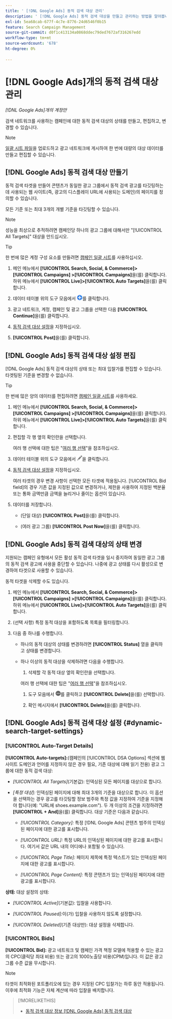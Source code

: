 ```yaml
---
title: ' [!DNL Google Ads] 동적 검색 대상 관리'
description: ' [!DNL Google Ads] 동적 검색 대상을 만들고 관리하는 방법을 알아봅니다.'
exl-id: 5ea68cab-677f-4c7e-8776-24d6546f0b15
feature: Search Campaign Management
source-git-commit: d0f1c413134a0868ddec79ded7672af316267edd
workflow-type: tm+mt
source-wordcount: '678'
ht-degree: 0%

---
```


# [!DNL Google Ads]개의 동적 검색 대상 관리

*[!DNL Google Ads]개의 계정만*

검색 네트워크를 사용하는 캠페인에 대한 동적 검색 대상의 상태를 만들고, 편집하고, 변경할 수 있습니다.

>[!NOTE]
>
>[일괄 시트 파일](/help/search-social-commerce/campaign-management/bulksheets/bulksheet-about.md)을 업로드하고 광고 네트워크에 게시하여 한 번에 대량의 대상 데이터를 만들고 편집할 수 있습니다.

## [!DNL Google Ads] 동적 검색 대상 만들기

동적 검색 타겟을 만들어 콘텐츠가 동일한 광고 그룹에서 동적 검색 광고를 타깃팅하는 데 사용되는 웹 사이트(즉, 광고의 디스플레이 URL에 사용되는 도메인)의 페이지를 정의할 수 있습니다.

모든 기준 또는 최대 3개의 개별 기준을 타깃팅할 수 있습니다.

>[!NOTE]
>
>성능을 최상으로 추적하려면 캠페인당 하나의 광고 그룹에 대해서만 &quot;[!UICONTROL All Targets]&quot; 대상을 만드십시오.

>[!TIP]
>
>한 번에 많은 계정 구성 요소를 만들려면 [캠페인 일괄 시트](/help/search-social-commerce/campaign-management/bulksheets/bulksheet-about.md)를 사용하십시오.

1. 메인 메뉴에서 **[!UICONTROL Search, Social, & Commerce]> [!UICONTROL Campaigns] >[!UICONTROL Campaigns]**&#x200B;을(를) 클릭합니다. 하위 메뉴에서 **[!UICONTROL Live]>[!UICONTROL Auto Targets]**&#x200B;을(를) 클릭합니다.

1. 데이터 테이블 위의 도구 모음에서 ![만들기](/help/search-social-commerce/assets/add.png "만들기")를 클릭합니다.

1. 광고 네트워크, 계정, 캠페인 및 광고 그룹을 선택한 다음 **[!UICONTROL Continue]**&#x200B;을(를) 클릭합니다.

1. [동적 검색 대상 설정](#dynamic-search-target-settings)을 지정하십시오.

1. **[!UICONTROL Post]**&#x200B;을(를) 클릭합니다.

## [!DNL Google Ads] 동적 검색 대상 설정 편집

[!DNL Google Ads] 동적 검색 대상의 상태 또는 최대 입찰가를 편집할 수 있습니다. 타겟팅된 기준을 변경할 수 없습니다.

>[!TIP]
>
>한 번에 많은 양의 데이터를 편집하려면 [캠페인 일괄 시트](/help/search-social-commerce/campaign-management/bulksheets/bulksheet-about.md)를 사용하세요.

1. 메인 메뉴에서 **[!UICONTROL Search, Social, & Commerce]> [!UICONTROL Campaigns] >[!UICONTROL Campaigns]**&#x200B;을(를) 클릭합니다. 하위 메뉴에서 **[!UICONTROL Live]>[!UICONTROL Auto Targets]**&#x200B;을(를) 클릭합니다.

1. 편집할 각 행 옆의 확인란을 선택합니다.

   여러 행 선택에 대한 팁은 &quot;[여러 행 선택](/help/search-social-commerce/common-tasks/navigation-editing-selection/multiple-rows-select.md)&quot;을 참조하십시오.

1. 데이터 테이블 위의 도구 모음에서 ![편집](/help/search-social-commerce/assets/edit.png "편집")을 클릭합니다.

1. [동적 검색 대상 설정](#dynamic-search-target-settings)을 지정하십시오.

   여러 타겟의 경우 변경 사항이 선택한 모든 타겟에 적용됩니다. [!UICONTROL Bid field]의 경우 기존 값을 지정된 값으로 변경하거나, 제한을 사용하여 지정된 백분율 또는 통화 금액만큼 금액을 늘리거나 줄이는 옵션이 있습니다.

1. 데이터를 저장합니다.

   * (단일 대상) **[!UICONTROL Post]**&#x200B;을(를) 클릭합니다.

   * (여러 광고 그룹) **[!UICONTROL Post Now]**&#x200B;을(를) 클릭합니다.

## [!DNL Google Ads] 동적 검색 대상의 상태 변경

지원되는 캠페인 유형에서 모든 활성 동적 검색 타겟을 일시 중지하여 동일한 광고 그룹의 동적 검색 광고에 사용을 중단할 수 있습니다. 나중에 광고 상태를 다시 활성으로 변경하여 타겟으로 사용할 수 있습니다.

동적 타겟을 삭제할 수도 있습니다.

1. 메인 메뉴에서 **[!UICONTROL Search, Social, & Commerce]> [!UICONTROL Campaigns] >[!UICONTROL Campaigns]**&#x200B;을(를) 클릭합니다. 하위 메뉴에서 **[!UICONTROL Live]>[!UICONTROL Auto Targets]**&#x200B;을(를) 클릭합니다.

1. (선택 사항) 특정 동적 대상을 포함하도록 목록을 필터링합니다.

1. 다음 중 하나를 수행합니다.

   * 하나의 동적 대상의 상태를 변경하려면 **[!UICONTROL Status]** 열을 클릭하고 상태를 변경합니다.

   * 하나 이상의 동적 대상을 삭제하려면 다음을 수행합니다.

      1. 삭제할 각 동적 대상 옆의 확인란을 선택합니다.

     여러 행 선택에 대한 팁은 &quot;[여러 행 선택](/help/search-social-commerce/common-tasks/navigation-editing-selection/multiple-rows-select.md)&quot;을 참조하십시오.

      1. 도구 모음에서 ![자세히](/help/search-social-commerce/assets/more.png "자세히")를 클릭하고 **[!UICONTROL Delete]**&#x200B;을(를) 선택합니다.

      1. 확인 메시지에서 **[!UICONTROL Delete]**&#x200B;을(를) 클릭합니다.

## [!DNL Google Ads] 동적 검색 대상 설정 {#dynamic-search-target-settings}

### [!UICONTROL Auto-Target Details]

**[!UICONTROL Auto-targets]:**(캠페인의 [!UICONTROL DSA Options] 섹션에 웹 사이트 도메인과 언어를 지정하지 않은 경우 필요, 기존 대상에 대해 읽기 전용) 광고 그룹에 대한 동적 검색 대상:

* *[!UICONTROL All Targets]*(기본값): 인덱싱된 모든 페이지를 대상으로 합니다.

* *\[특정 대상\]:* 인덱싱된 페이지에 대해 최대 3개의 기준을 대상으로 합니다. 이 옵션을 선택하는 경우 광고를 타깃팅할 정보 범주와 특정 값을 지정하여 기준을 지정해야 합니다(예: &quot;URL에 shoes.example.com&quot;). 두 개 이상의 조건을 지정하려면 **[!UICONTROL + And]**&#x200B;을(를) 클릭합니다. 대상 기준은 다음과 같습니다.

   * *[!UICONTROL Category]:* 특정 [!DNL Google Ads] 콘텐츠 범주의 인덱싱된 페이지에 대한 광고를 표시합니다.

   * *[!UICONTROL URL]:* 특정 URL의 인덱싱된 페이지에 대한 광고를 표시합니다. 여기서 값은 URL 내의 어디에나 포함될 수 있습니다.

   * *[!UICONTROL Page Title]:* 페이지 제목에 특정 텍스트가 있는 인덱싱된 페이지에 대한 광고를 표시합니다.

   * *[!UICONTROL Page Content]:* 특정 콘텐츠가 있는 인덱싱된 페이지에 대한 광고를 표시합니다.

**상태:** 대상 설정의 상태:

* *[!UICONTROL Active]*(기본값): 입찰을 사용합니다.

* *[!UICONTROL Paused]:*&#x200B;이(가) 입찰을 사용하지 않도록 설정합니다.

* *[!UICONTROL Deleted]*(기존 대상만): 대상 설정을 삭제합니다.

### [!UICONTROL Bids]

**[!UICONTROL Bid]:** 광고 네트워크 및 캠페인 가격 책정 모델에 적용할 수 있는 광고의 CPC(클릭당 최대 비용) 또는 광고의 1000노출당 비용(CPM)입니다. 이 값은 광고 그룹 수준 값을 무시합니다.

>[!NOTE]
>
>타겟이 최적화된 포트폴리오에 있는 경우 지정된 CPC 입찰가는 하루 동안 적용됩니다. 이후에 최적화 기능은 자체 계산에 따라 입찰을 배치합니다.

>[!MORELIKETHIS]
>
>* [동적 검색 대상 정보 [!DNL Google Ads] 동적 검색 대상](dynamic-search-target-about.md)
